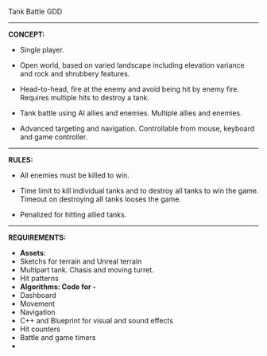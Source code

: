 ﻿﻿﻿﻿﻿Tank Battle GDD*****CONCEPT:**+ Single player.+ Open  world, based on varied landscape including elevation variance and rock and shrubbery features. + Head-to-head, fire at the enemy and avoid being hit by enemy fire. Requires multiple hits to destroy a tank. + Tank battle using AI allies and enemies. Multiple allies and enemies. + Advanced targeting and navigation. Controllable from mouse, keyboard and game controller. *****RULES:**+ All enemies must be killed to win.+ Time limit to kill individual tanks and to destroy all tanks to win the game. Timeout on destroying all tanks looses the game.+ Penalized for hitting allied tanks.*****REQUIREMENTS:**- **Assets**:- Sketchs for terrain and Unreal terrain- Multipart tank. Chasis and moving turret. - Hit patterns- **Algorithms: Code for -**- Dashboard- Movement- Navigation- C++ and Blueprint for visual and sound effects- Hit counters- Battle and game timers- 